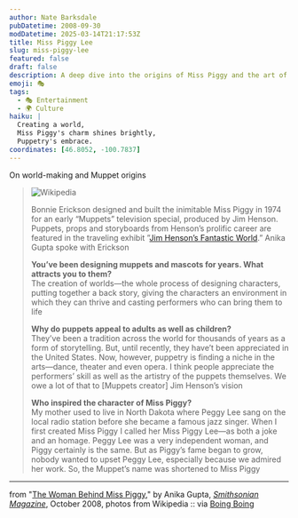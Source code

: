 ```yaml
---
author: Nate Barksdale
pubDatetime: 2008-09-30
modDatetime: 2025-03-14T21:17:53Z
title: Miss Piggy Lee
slug: miss-piggy-lee
featured: false
draft: false
description: A deep dive into the origins of Miss Piggy and the art of puppetry from Bonnie Erickson.
emoji: 🎭
tags:
  - 🎭 Entertainment
  - 🌍 Culture
haiku: |
  Creating a world,  
  Miss Piggy's charm shines brightly,  
  Puppetry's embrace.
coordinates: [46.8052, -100.7837]
---
```


On world-making and Muppet origins

> ![Wikipedia](http://www.culture-making.com/media/piggypeggy.jpg)
>
> Bonnie Erickson designed and built the inimitable Miss Piggy in 1974 for an early “Muppets” television special, produced by Jim Henson. Puppets, props and storyboards from Henson’s prolific career are featured in the traveling exhibit ”[Jim Henson’s Fantastic World](http://web.archive.org/web/20170530184939/http://sites.si.edu/exhibitions/exhibits/henson/main.htm).” Anika Gupta spoke with Erickson
>
> **You’ve been designing muppets and mascots for years. What attracts you to them?**  
>  The creation of worlds—the whole process of designing characters, putting together a back story, giving the characters an environment in which they can thrive and casting performers who can bring them to life
>
> **Why do puppets appeal to adults as well as children?**  
>  They’ve been a tradition across the world for thousands of years as a form of storytelling. But, until recently, they have’t been appreciated in the United States. Now, however, puppetry is finding a niche in the arts—dance, theater and even opera. I think people appreciate the performers’ skill as well as the artistry of the puppets themselves. We owe a lot of that to [Muppets creator] Jim Henson’s vision
>
> **Who inspired the character of Miss Piggy?**  
>  My mother used to live in North Dakota where Peggy Lee sang on the local radio station before she became a famous jazz singer. When I first created Miss Piggy I called her Miss Piggy Lee—as both a joke and an homage. Peggy Lee was a very independent woman, and Piggy certainly is the same. But as Piggy’s fame began to grow, nobody wanted to upset Peggy Lee, especially because we admired her work. So, the Muppet’s name was shortened to Miss Piggy

---

from "[The Woman Behind Miss Piggy](http://web.archive.org/web/20140104204434/http://www.smithsonianmag.com/arts-culture/atm-qa-200810.html)," by Anika Gupta, [_Smithsonian Magazine_](http://web.archive.org/web/20140104204434/http://www.smithsonianmag.com/arts-culture/atm-qa-200810.html), October 2008, photos from Wikipedia :: via [Boing Boing](http://web.archive.org/web/20231202213213/https://boingboing.net/2008/09/26/interview-with-miss.html)
